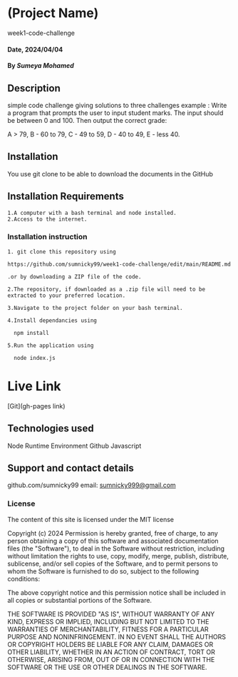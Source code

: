 # (Project Name)
  week1-code-challenge
#### Date, 2024/04/04

#### By *Sumeya Mohamed*

## Description
simple code challenge giving solutions to three challenges example :
  Write a program that prompts the user to input student marks. The input should be between 0 and 100. Then output the correct grade: 

  A > 79, B - 60 to 79, C -  49 to 59, D - 40 to 49, E - less 40.

## Installation
You use git clone to be able to download the documents in the GitHub

## Installation Requirements

    1.A computer with a bash terminal and node installed.
    2.Access to the internet.


### Installation instruction
```
1. git clone this repository using

https://github.com/sumnicky99/week1-code-challenge/edit/main/README.md
  
.or by downloading a ZIP file of the code.

2.The repository, if downloaded as a .zip file will need to be extracted to your preferred location.

3.Navigate to the project folder on your bash terminal.

4.Install dependancies using

  npm install

5.Run the application using

  node index.js

```

# Live Link
[Git](gh-pages link)

## Technologies used
Node Runtime Environment
Github
Javascript

## Support and contact details
github.com/sumnicky99
email: sumnicky999@gmail.com

### License
The content of this site is licensed under the MIT license

Copyright (c) 2024
Permission is hereby granted, free of charge, to any person obtaining a copy of this software and associated documentation files (the "Software"), to deal in the Software without restriction, including without limitation the rights to use, copy, modify, merge, publish, distribute, sublicense, and/or sell copies of the Software, and to permit persons to whom the Software is furnished to do so, subject to the following conditions:

The above copyright notice and this permission notice shall be included in all copies or substantial portions of the Software.

THE SOFTWARE IS PROVIDED "AS IS", WITHOUT WARRANTY OF ANY KIND, EXPRESS OR IMPLIED, INCLUDING BUT NOT LIMITED TO THE WARRANTIES OF MERCHANTABILITY, FITNESS FOR A PARTICULAR PURPOSE AND NONINFRINGEMENT. IN NO EVENT SHALL THE AUTHORS OR COPYRIGHT HOLDERS BE LIABLE FOR ANY CLAIM, DAMAGES OR OTHER LIABILITY, WHETHER IN AN ACTION OF CONTRACT, TORT OR OTHERWISE, ARISING FROM, OUT OF OR IN CONNECTION WITH THE SOFTWARE OR THE USE OR OTHER DEALINGS IN THE SOFTWARE.



















